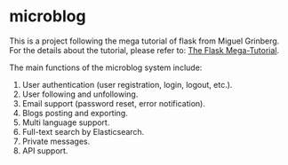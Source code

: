 # microblog
This is a project following the mega tutorial of flask from Miguel Grinberg.
For the details about the tutorial, please refer to:
[The Flask Mega-Tutorial](https://blog.miguelgrinberg.com/post/the-flask-mega-tutorial-part-i-hello-world).

The main functions of the microblog system include:
1. User authentication (user registration, login, logout, etc.).
2. User following and unfollowing.
3. Email support (password reset, error notification).
4. Blogs posting and exporting.
3. Multi language support.
4. Full-text search by Elasticsearch.
5. Private messages.
6. API support.
